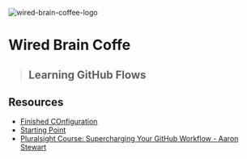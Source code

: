 ![wired-brain-coffee-logo](https://user-images.githubusercontent.com/54862167/64559227-0abc8380-d303-11e9-999e-ccb9e86cf236.png)

# Wired Brain Coffe
>
> ## Learning GitHub Flows
>

## Resources
- [Finished COnfiguration](https://github.com/steve-harrington)
- [Starting Point](https://github.com/a-a-ron/wired-brain-coffee)
- [Pluralsight Course: Supercharging Your GitHub Workflow - Aaron Stewart](https://app.pluralsight.com/library/courses/supercharging-git-workflow/table-of-contents)

